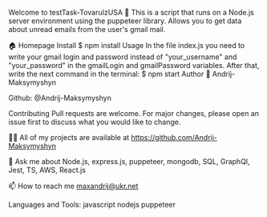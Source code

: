 Welcome to testTask-TovaruIzUSA 👋
This is a script that runs on a Node.js server environment using the puppeteer library. Allows you to get data about unread emails from the user's gmail mail.

🏠 Homepage
Install
$ npm install
Usage
In the file index.js you need to write your gmail login and password instead of "your_username" and "your_password" in the gmailLogin and gmailPassword variables. After that, write the next command in the terminal:
$ npm start
Author
👤 Andrij-Maksymyshyn

Github: @Andrij-Maksymyshyn

Contributing
Pull requests are welcome. For major changes, please open an issue first to discuss what you would like to change.

👨‍💻 All of my projects are available at https://github.com/Andrij-Maksymyshyn

💬 Ask me about Node.js, express.js, puppeteer, mongodb, SQL, GraphQl, Jest, TS, AWS, React.js

📫 How to reach me maxandrij@ukr.net

Languages and Tools:
javascript nodejs puppeteer

